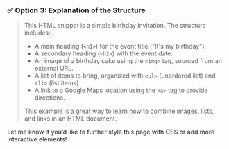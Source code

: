 
### ✅ **Option 3: Explanation of the Structure**

> This HTML snippet is a simple birthday invitation. The structure includes:
> - A main heading (`<h1>`) for the event title ("It's my birthday").
> - A secondary heading (`<h2>`) with the event date.
> - An image of a birthday cake using the `<img>` tag, sourced from an external URL.
> - A list of items to bring, organized with `<ul>` (unordered list) and `<li>` (list items).
> - A link to a Google Maps location using the `<a>` tag to provide directions.
> 
> This example is a great way to learn how to combine images, lists, and links in an HTML document.
> 
Let me know if you’d like to further style this page with CSS or add more interactive elements!
